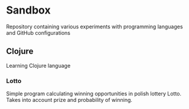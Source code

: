 # Sandbox

Repository containing various experiments with programming languages and GitHub configurations

## Clojure 

Learning Clojure language

### Lotto

Simple program calculating winning opportunities in polish lottery Lotto. Takes into account prize and probability of winning.
